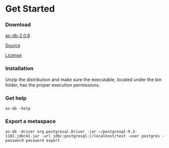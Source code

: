 # Get Started

### Download

<a href="http://activespaces.tibco.com/nexus/service/local/artifact/maven/redirect?r=releases&amp;g=com.tibco.as&amp;a=as-db&amp;v=2.0.6&amp;e=zip&amp;c=distribution" target="_blank" class="btn btn-primary">as-db-2.0.6</a>

<a href="https://github.com/TIBCOSoftware/as-db" target="_blank">Source</a>

<a href="https://raw.githubusercontent.com/TIBCOSoftware/as-db/master/LICENSE" target="_blank">License</a>

### Installation

Unzip the distribution and make sure the executable, located under the bin folder, has the proper execution permissions.

### Get help

	as-db -help

### Export a metaspace

	as-db -driver org.postgresql.Driver -jar ~/postgresql-9.3-1102.jdbc41.jar -url jdbc:postgresql://localhost/test -user postgres -password password export